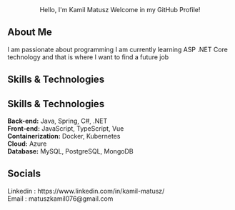 
<div align="center">
    Hello, I'm Kamil Matusz
    Welcome in my GitHub Profile!
</div>

## About Me
<div>
I am passionate about programming
I am currently learning ASP .NET Core technology and that is where I want to find a future job
</div>

## Skills & Technologies

## Skills & Technologies

**Back-end:** Java, Spring, C#, .NET  
**Front-end:** JavaScript, TypeScript, Vue  
**Containerization:** Docker, Kubernetes  
**Cloud:** Azure  
**Database:** MySQL, PostgreSQL, MongoDB  

## Socials
<div>
 Linkedin : https://www.linkedin.com/in/kamil-matusz/ <br/>
</div>
<div>
 Email : matuszkamil076@gmail.com <br/>
</div>
<!--
**Kamil-Matusz/Kamil-Matusz** is a ✨ _special_ ✨ repository because its `README.md` (this file) appears on your GitHub profile.

Here are some ideas to get you started:

- 🔭 I’m currently working on ...
- 🌱 I’m currently learning ...
- 👯 I’m looking to collaborate on ...
- 🤔 I’m looking for help with ...
- 💬 Ask me about ...
- 📫 How to reach me: ...
- 😄 Pronouns: ...
- ⚡ Fun fact: ...
-->
